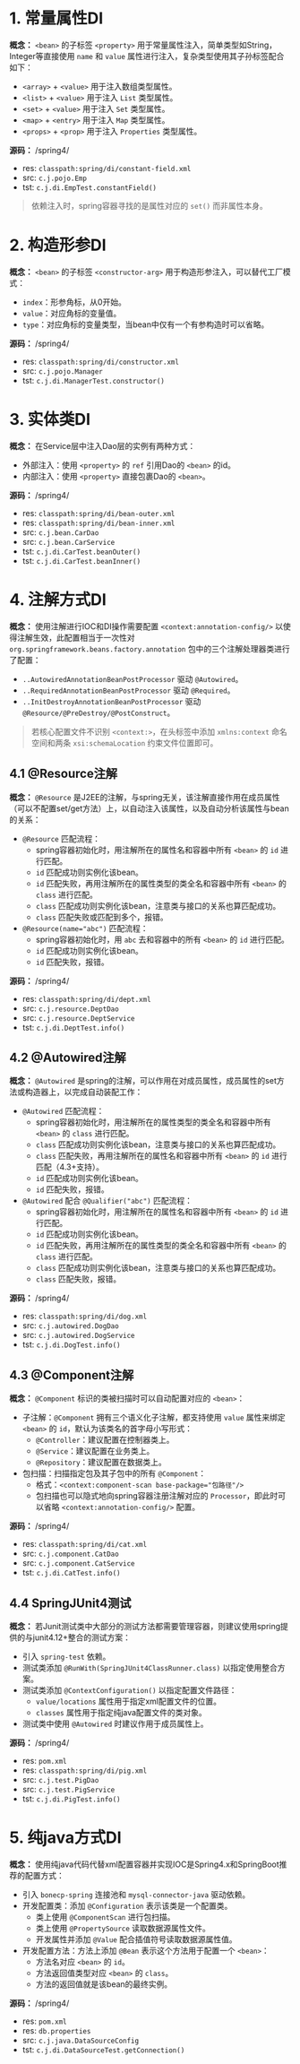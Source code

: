 # 1. 常量属性DI

**概念：** `<bean>` 的子标签 `<property>` 用于常量属性注入，简单类型如String，Integer等直接使用 `name` 和 `value` 属性进行注入，复杂类型使用其子孙标签配合如下：
- `<array>` + `<value>` 用于注入数组类型属性。
- `<list>` + `<value>` 用于注入 `List` 类型属性。
- `<set>` + `<value>` 用于注入 `Set` 类型属性。
- `<map>` + `<entry>` 用于注入 `Map` 类型属性。
- `<props>` + `<prop>` 用于注入 `Properties` 类型属性。

**源码：** /spring4/
- res: `classpath:spring/di/constant-field.xml`
- src: `c.j.pojo.Emp`
- tst: `c.j.di.EmpTest.constantField()`

> 依赖注入时，spring容器寻找的是属性对应的 `set()` 而非属性本身。

# 2. 构造形参DI

**概念：** `<bean>` 的子标签 `<constructor-arg>` 用于构造形参注入，可以替代工厂模式：
- `index`：形参角标，从0开始。
- `value`：对应角标的变量值。
- `type`：对应角标的变量类型，当bean中仅有一个有参构造时可以省略。

**源码：** /spring4/
- res: `classpath:spring/di/constructor.xml`
- src: `c.j.pojo.Manager`
- tst: `c.j.di.ManagerTest.constructor()`

# 3. 实体类DI

**概念：** 在Service层中注入Dao层的实例有两种方式：
- 外部注入：使用 `<property>` 的 `ref` 引用Dao的 `<bean>` 的id。
- 内部注入：使用 `<property>` 直接包裹Dao的 `<bean>`。

**源码：** /spring4/
- res: `classpath:spring/di/bean-outer.xml`
- res: `classpath:spring/di/bean-inner.xml`
- src: `c.j.bean.CarDao`
- src: `c.j.bean.CarService`
- tst: `c.j.di.CarTest.beanOuter()`
- tst: `c.j.di.CarTest.beanInner()`

# 4. 注解方式DI

**概念：** 使用注解进行IOC和DI操作需要配置 `<context:annotation-config/>` 以使得注解生效，此配置相当于一次性对 `org.springframework.beans.factory.annotation` 包中的三个注解处理器类进行了配置：
- `..AutowiredAnnotationBeanPostProcessor` 驱动 `@Autowired`。
- `..RequiredAnnotationBeanPostProcessor` 驱动 `@Required`。
- `..InitDestroyAnnotationBeanPostProcessor` 驱动 `@Resource/@PreDestroy/@PostConstruct`。

> 若核心配置文件不识别 `<context:>`，在头标签中添加 `xmlns:context` 命名空间和两条 `xsi:schemaLocation` 约束文件位置即可。

## 4.1 @Resource注解

**概念：** `@Resource` 是J2EE的注解，与spring无关，该注解直接作用在成员属性（可以不配置set/get方法）上，以自动注入该属性，以及自动分析该属性与bean的关系：
- `@Resource` 匹配流程：
    - spring容器初始化时，用注解所在的属性名和容器中所有 `<bean>` 的 `id` 进行匹配。
    - `id` 匹配成功则实例化该bean。
    - `id` 匹配失败，再用注解所在的属性类型的类全名和容器中所有 `<bean>` 的 `class` 进行匹配。
    - `class` 匹配成功则实例化该bean，注意类与接口的关系也算匹配成功。
    - `class` 匹配失败或匹配到多个，报错。
- `@Resource(name="abc")` 匹配流程：
    - spring容器初始化时，用 `abc` 去和容器中的所有 `<bean>` 的 `id` 进行匹配。
    - `id` 匹配成功则实例化该bean。
    - `id` 匹配失败，报错。

**源码：** /spring4/
- res: `classpath:spring/di/dept.xml`
- src: `c.j.resource.DeptDao`
- src: `c.j.resource.DeptService`
- tst: `c.j.di.DeptTest.info()`

## 4.2 @Autowired注解

**概念：** `@Autowired` 是spring的注解，可以作用在对成员属性，成员属性的set方法或构造器上，以完成自动装配工作：
- `@Autowired` 匹配流程：
    - spring容器初始化时，用注解所在的属性类型的类全名和容器中所有 `<bean>` 的 `class` 进行匹配。
    - `class` 匹配成功则实例化该bean，注意类与接口的关系也算匹配成功。
    - `class` 匹配失败，再用注解所在的属性名和容器中所有 `<bean>` 的 `id` 进行匹配（4.3+支持）。
    - `id` 匹配成功则实例化该bean。
    - `id` 匹配失败，报错。
- `@Autowired` 配合 `@Qualifier("abc")` 匹配流程：
    - spring容器初始化时，用注解所在的属性名和容器中所有 `<bean>` 的 `id` 进行匹配。
    - `id` 匹配成功则实例化该bean。
    - `id` 匹配失败，再用注解所在的属性类型的类全名和容器中所有 `<bean>` 的 `class` 进行匹配。
    - `class` 匹配成功则实例化该bean，注意类与接口的关系也算匹配成功。
    - `class` 匹配失败，报错。

**源码：** /spring4/
- res: `classpath:spring/di/dog.xml`
- src: `c.j.autowired.DogDao`
- src: `c.j.autowired.DogService`
- tst: `c.j.di.DogTest.info()`

## 4.3 @Component注解

**概念：** `@Component` 标识的类被扫描时可以自动配置对应的 `<bean>`：
- 子注解：`@Component` 拥有三个语义化子注解，都支持使用 `value` 属性来绑定 `<bean>` 的 `id`，默认为该类名的首字母小写形式：
    - `@Controller`：建议配置在控制器类上。
    - `@Service`：建议配置在业务类上。
    - `@Repository`：建议配置在数据类上。
- 包扫描：扫描指定包及其子包中的所有 `@Component`：
    - 格式：`<context:component-scan base-package="包路径"/>`
    - 包扫描也可以隐式地向spring容器注册注解对应的 `Processor`，即此时可以省略 `<context:annotation-config/>` 配置。

**源码：** /spring4/
- res: `classpath:spring/di/cat.xml`
- src: `c.j.component.CatDao`
- src: `c.j.component.CatService`
- tst: `c.j.di.CatTest.info()`

## 4.4 SpringJUnit4测试

**概念：** 若Junit测试类中大部分的测试方法都需要管理容器，则建议使用spring提供的与junit4.12+整合的测试方案：
- 引入 `spring-test` 依赖。
- 测试类添加 `@RunWith(SpringJUnit4ClassRunner.class)` 以指定使用整合方案。
- 测试类添加 `@ContextConfiguration()` 以指定配置文件路径：
    - `value/locations` 属性用于指定xml配置文件的位置。
    - `classes` 属性用于指定纯java配置文件的类对象。
- 测试类中使用 `@Autowired` 时建议作用于成员属性上。

**源码：** /spring4/
- res: `pom.xml`
- res: `classpath:spring/di/pig.xml`
- src: `c.j.test.PigDao`
- src: `c.j.test.PigService`
- tst: `c.j.di.PigTest.info()`

# 5. 纯java方式DI

**概念：** 使用纯java代码代替xml配置容器并实现IOC是Spring4.x和SpringBoot推荐的配置方式：
- 引入 `bonecp-spring` 连接池和 `mysql-connector-java` 驱动依赖。
- 开发配置类：添加 `@Configuration` 表示该类是一个配置类。
    - 类上使用 `@ComponentScan` 进行包扫描。
    - 类上使用 `@PropertySource` 读取数据源属性文件。
    - 开发属性并添加 `@Value` 配合插值符号读取数据源属性值。
- 开发配置方法：方法上添加 `@Bean` 表示这个方法用于配置一个 `<bean>`：
    - 方法名对应 `<bean>` 的 `id`。 
    - 方法返回值类型对应 `<bean>` 的 `class`。
    - 方法的返回值就是该bean的最终实例。 

**源码：** /spring4/
- res: `pom.xml`
- res: `db.properties`
- src: `c.j.java.DataSourceConfig`
- tst: `c.j.di.DataSourceTest.getConnection()`
